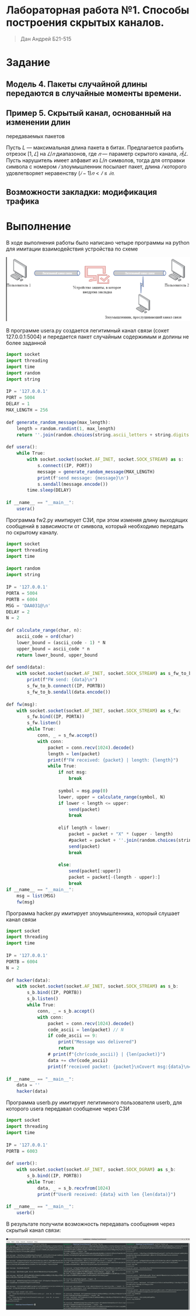 # Лабораторная работа №1. Способы построения скрытых каналов.

> Дан Андрей 
Б21-515
> 

# Задание

## Модель 4. Пакеты случайной длины передаются в случайные моменты времени.

## Пример 5. Скрытый канал, основанный на изменении длин
передаваемых пакетов

Пусть $L$ — максимальная длина пакета в битах. Предлагается разбить отрезок $[1, 𝐿]$ на
$𝐿/𝑛$ диапазонов, где $𝑛$ — параметр скрытого канала, $𝑛|𝐿$. Пусть нарушитель имеет алфавит из  $L / n$  символов, тогда для отправки символа с номером $𝑖$  злоумышленник посылает пакет, длина $𝑙$ которого удовлетворяет неравенству $(𝑖 − 1)𝑛 < 𝑙 ≤ 𝑖𝑛$.

## Возможности закладки: модификация трафика

# Выполнение

В ходе выполнения работы было написано четыре программы на python для имитации взаимодействия устройства по схеме

![image.png](image.png)

В программе usera.py создается легитимный канал связи (сокет 127.0.0.1:5004) и передается пакет случайным содержимым и долины не более заданной 

```jsx
import socket
import threading
import time
import random
import string

IP = '127.0.0.1'
PORT = 5004
DELAY = 1
MAX_LENGTH = 256 

def generate_random_message(max_length):
    length = random.randint(1, max_length)
    return ''.join(random.choices(string.ascii_letters + string.digits + ' ', k=length))

def usera():
    while True:
        with socket.socket(socket.AF_INET, socket.SOCK_STREAM) as s:
            s.connect((IP, PORT))
            message = generate_random_message(MAX_LENGTH)
            print(f'send message: {message}\n')
            s.sendall(message.encode())
        time.sleep(DELAY)

if __name__ == "__main__":
    usera()

```

Программа fw2.py имитирует СЗИ, при этом изменяя длину выходящих сообщений в зависимости от символа, который необходимо передать по скрытому каналу. 

```jsx
import socket
import threading
import time

import random
import string

IP = '127.0.0.1'
PORTA = 5004
PORTB = 6004
MSG = 'DAA031@\n'
DELAY = 2
N = 2

def calculate_range(char, n):
    ascii_code = ord(char)
    lower_bound = (ascii_code - 1) * N
    upper_bound = ascii_code * n
    return lower_bound, upper_bound

def send(data):
    with socket.socket(socket.AF_INET, socket.SOCK_STREAM) as s_fw_to_b:
        print(f"FW send: {data}\n")
        s_fw_to_b.connect((IP, PORTB))
        s_fw_to_b.sendall(data.encode())

def fw(msg):
    with socket.socket(socket.AF_INET, socket.SOCK_STREAM) as s_fw:
        s_fw.bind((IP, PORTA))
        s_fw.listen()
        while True:
            conn, _ = s_fw.accept()
            with conn:
                packet = conn.recv(1024).decode()
                length = len(packet)
                print(f"FW received: {packet} | length: {length}")
                while True:
                    if not msg:
                        break 

                    symbol = msg.pop(0) 
                    lower, upper = calculate_range(symbol, N)  
                    if lower < length <= upper:
                        send(packet) 
                        break 

                    elif length < lower:
                        packet = packet + "X" * (upper - length)
                        #packet = packet + ''.join(random.choices(string.ascii_letters + string.digits, k=(upper - length)))
                        send(packet)
                        break  

                    else:
                        send(packet[:upper])
                        packet = packet[-(length - upper):]
                        break 
if __name__ == "__main__":
    msg = list(MSG)
    fw(msg)

```

Программа hacker.py имитирует злоумышленника, который слушает канал связи

```jsx
import socket
import threading
import time

IP = '127.0.0.1'
PORTB = 6004
N = 2

def hacker(data):
    with socket.socket(socket.AF_INET, socket.SOCK_STREAM) as s_b:
        s_b.bind((IP, PORTB))
        s_b.listen()
        while True:
            conn, _ = s_b.accept()
            with conn:
                packet = conn.recv(1024).decode()
                code_ascii = len(packet) // N  
                if code_ascii == 9:
                    print("Message was delivered")
                    return
                # print(f"{chr(code_ascii)} | {len(packet)}")
                data += chr(code_ascii)
                print(f'received packet: {packet}\nCovert msg:{data}\n==========')

if __name__ == "__main__":
    data = ''
    hacker(data)
```

Программа userb.py имитирует легитимного пользователя userb, для которого usera передавал сообщение через СЗИ

```jsx
import socket
import threading
import time

IP = '127.0.0.1'
PORTB = 6003

def userb():
    with socket.socket(socket.AF_INET, socket.SOCK_DGRAM) as s_b:
        s_b.bind((IP, PORTB))
        while True:
            data, _ = s_b.recvfrom(1024)
            print(f"UserB received: {data} with len {len(data)}")

if __name__ == "__main__":
    userb()
```

В результате получили возможность передавать сообщения через скрытый канал связи:

![image_2025-02-26_10-54-23.png](image_2025-02-26_10-54-23.png)